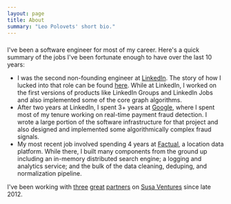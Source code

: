 ```yaml
---
layout: page
title: About
summary: "Leo Polovets' short bio."
---
```


### 

I've been a software engineer for most of my career. Here's a quick summary of the jobs I've been fortunate enough to have over the last 10 years:

- I was the second non-founding engineer at <a href="http://www.linkedin.com/" target="_blank">LinkedIn</a>. The story of how I lucked into that role can be found <a href="http://qr.ae/NCQEA" target="_blank">here</a>. While at LinkedIn, I worked on the first versions of products like LinkedIn Groups and LinkedIn Jobs and also implemented some of the core graph algorithms. 
- After two years at LinkedIn, I spent 3+ years at <a href="https://www.google.com/" target="_blank">Google</a>, where I spent most of my tenure working on real-time payment fraud detection. I wrote a large portion of the software infrastructure for that project and also designed and implemented some algorithmically complex fraud signals. 
- My most recent job involved spending 4 years at <a href="http://factual.com/" target="_blank">Factual</a>, a location data platform. While there, I built many components from the ground up including an in-memory distributed search engine; a logging and analytics service; and the bulk of the data cleaning, deduping, and normalization pipeline.

I've been working with <a href="http://www.linkedin.com/in/chadabyers" target="_blank">three</a> <a href="http://www.linkedin.com/in/evaho1" target="_blank">great</a> <a href="http://www.linkedin.com/pub/seth-berman/1/649/31a" target="_blank">partners</a> on <a href="http://www.susaventures.com/" target="_blank">Susa Ventures</a> since late 2012.